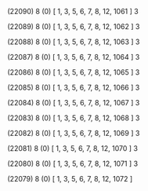 (22090) 8 (0) [ 1, 3, 5, 6, 7, 8, 12, 1061 ] 3 


(22089) 8 (0) [ 1, 3, 5, 6, 7, 8, 12, 1062 ] 3 


(22088) 8 (0) [ 1, 3, 5, 6, 7, 8, 12, 1063 ] 3 


(22087) 8 (0) [ 1, 3, 5, 6, 7, 8, 12, 1064 ] 3 


(22086) 8 (0) [ 1, 3, 5, 6, 7, 8, 12, 1065 ] 3 


(22085) 8 (0) [ 1, 3, 5, 6, 7, 8, 12, 1066 ] 3 


(22084) 8 (0) [ 1, 3, 5, 6, 7, 8, 12, 1067 ] 3 


(22083) 8 (0) [ 1, 3, 5, 6, 7, 8, 12, 1068 ] 3 


(22082) 8 (0) [ 1, 3, 5, 6, 7, 8, 12, 1069 ] 3 


(22081) 8 (0) [ 1, 3, 5, 6, 7, 8, 12, 1070 ] 3 


(22080) 8 (0) [ 1, 3, 5, 6, 7, 8, 12, 1071 ] 3 


(22079) 8 (0) [ 1, 3, 5, 6, 7, 8, 12, 1072 ]  

